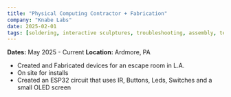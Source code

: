 ```yaml
---
title: "Physical Computing Contractor + Fabrication"
company: "Knabe Labs"
date: 2025-02-01
tags: [soldering, interactive sculptures, troubleshooting, assembly, tech]
---
```


**Dates:** May 2025 - Current
**Location:** Ardmore, PA

- Created and Fabricated devices for an escape room in L.A.
- On site for installs
- Created an ESP32 circuit that uses IR, Buttons, Leds, Switches and a small OLED screen
